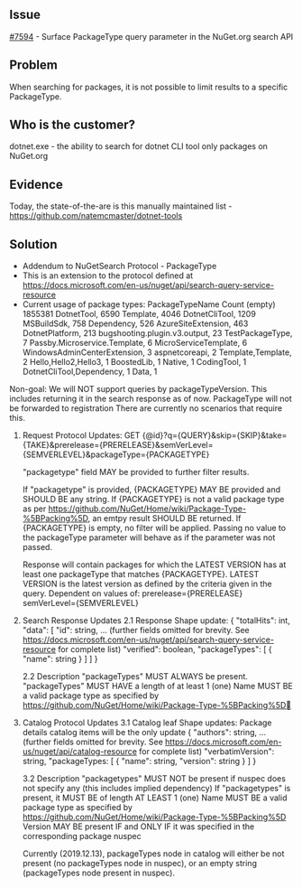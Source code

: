 ## Issue
[#7594](https://github.com/NuGet/NuGetGallery/issues/7594) - Surface PackageType query parameter in the NuGet.org search API

## Problem
When searching for packages, it is not possible to limit results to a specific PackageType.

## Who is the customer?
dotnet.exe - the ability to search for dotnet CLI tool only packages on NuGet.org

## Evidence
Today, the state-of-the-are is this manually maintained list - https://github.com/natemcmaster/dotnet-tools

## Solution
* Addendum to NuGetSearch Protocol - PackageType
* This is an extension to the protocol defined at https://docs.microsoft.com/en-us/nuget/api/search-query-service-resource
* Current usage of package types:
		PackageTypeName	Count
		(empty)	1855381
		DotnetTool,	6590
		Template,	4046
		DotnetCliTool,	1209
		MSBuildSdk,	758
		Dependency,	526
		AzureSiteExtension,	463
		DotnetPlatform,	213
		bugshooting.plugin.v3.output,	23
		TestPackageType,	7
		Passby.Microservice.Template,	6
		MicroServiceTemplate,	6
		WindowsAdminCenterExtension,	3
		aspnetcoreapi,	2
		Template,Template,	2
		Hello,Hello2,Hello3,	1
		BoostedLib,	1
		Native,	1
		CodingTool,	1
		DotnetCliTool,Dependency,	1
		Data,	1
		

Non-goal:
	We will NOT support queries by packageTypeVersion.
		This includes returning it in the search response as of now.
	PackageType will not be forwarded to registration
		There are currently no scenarios that require this.

1. Request Protocol Updates:
	GET {@id}?q={QUERY}&skip={SKIP}&take={TAKE}&prerelease={PRERELEASE}&semVerLevel={SEMVERLEVEL}&packageType={PACKAGETYPE}

	"packagetype" field MAY be provided to further filter results.

	If "packagetype" is provided, {PACKAGETYPE} MAY BE provided and SHOULD BE any string.
		If {PACKAGETYPE} is not a valid package type as per https://github.com/NuGet/Home/wiki/Package-Type-%5BPacking%5D, an emtpy result SHOULD BE returned.
		If {PACKAGETYPE} is empty, no filter will be applied.
			Passing no value to the packageType parameter will behave as if the parameter was not passed.
	
	Response will contain packages for which the LATEST VERSION has at least one packageType that matches {PACKAGETYPE}.
		LATEST VERSION is the latest version as defined by the criteria given in the query. Dependent on values of:
			prerelease={PRERELEASE}
			semVerLevel={SEMVERLEVEL}

2. Search Response Updates
	2.1 Response Shape update:
	{
		"totalHits": int,
		"data": [
			"id": string,
			... (further fields omitted for brevity. See https://docs.microsoft.com/en-us/nuget/api/search-query-service-resource for complete list)
			"verified": boolean,
			"packageTypes": [
				{
					"name": string
				}
			]
		]
	}
	
	2.2 Description
	"packageTypes" MUST ALWAYS be present.
	"packageTypes" MUST HAVE a length of at least 1 (one)
	Name MUST BE a valid package type as specified by https://github.com/NuGet/Home/wiki/Package-Type-%5BPacking%5D

3. Catalog Protocol Updates
	3.1 Catalog leaf Shape updates:
	Package details catalog items will be the only update
	{
		"authors": string,
		... (further fields omitted for brevity. See https://docs.microsoft.com/en-us/nuget/api/catalog-resource for complete list)
		"verbatimVersion": string,
		"packageTypes: [
			{
				"name": string,
				"version": string
			}
		]
	}

	3.2 Description
	"packagetypes" MUST NOT be present if nuspec does not specify any (this includes implied dependency)
	If "packagetypes" is present, it MUST BE of length AT LEAST 1 (one)
	Name MUST BE a valid package type as specified by https://github.com/NuGet/Home/wiki/Package-Type-%5BPacking%5D
	Version MAY BE present IF and ONLY IF it was specified in the corresponding package nuspec
	
	Currently (2019.12.13), packageTypes node in catalog will either be not present (no packageTypes node in nuspec), or an empty string (packageTypes node present in nuspec).

